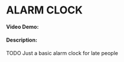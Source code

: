 # ALARM CLOCK
#### Video Demo: <URL HERE>
#### Description:
TODO
Just a basic alarm clock for late people
